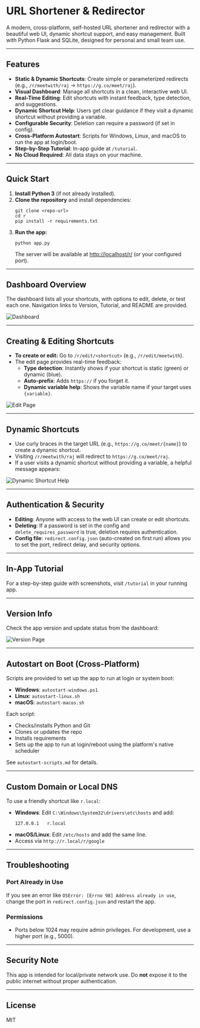 # URL Shortener & Redirector

A modern, cross-platform, self-hosted URL shortener and redirector with a beautiful web UI, dynamic shortcut support, and easy management. Built with Python Flask and SQLite, designed for personal and small team use.

---

## Features

- **Static & Dynamic Shortcuts**: Create simple or parameterized redirects (e.g., `/r/meetwith/raj` → `https://g.co/meet/raj`).
- **Visual Dashboard**: Manage all shortcuts in a clean, interactive web UI.
- **Real-Time Editing**: Edit shortcuts with instant feedback, type detection, and suggestions.
- **Dynamic Shortcut Help**: Users get clear guidance if they visit a dynamic shortcut without providing a variable.
- **Configurable Security**: Deletion can require a password (if set in config).
- **Cross-Platform Autostart**: Scripts for Windows, Linux, and macOS to run the app at login/boot.
- **Step-by-Step Tutorial**: In-app guide at `/tutorial`.
- **No Cloud Required**: All data stays on your machine.

---

## Quick Start

1. **Install Python 3** (if not already installed).
2. **Clone the repository** and install dependencies:
   ```pwsh
   git clone <repo-url>
   cd r
   pip install -r requirements.txt
   ```
3. **Run the app:**
   ```pwsh
   python app.py
   ```
   The server will be available at [http://localhost/r/](http://localhost/r/) (or your configured port).

---

## Dashboard Overview

The dashboard lists all your shortcuts, with options to edit, delete, or test each one. Navigation links to Version, Tutorial, and README are provided.

![Dashboard](assets/dashboard.png)

---

## Creating & Editing Shortcuts

- **To create or edit:** Go to `/r/edit/<shortcut>` (e.g., `/r/edit/meetwith`).
- The edit page provides real-time feedback:
  - **Type detection**: Instantly shows if your shortcut is static (green) or dynamic (blue).
  - **Auto-prefix**: Adds `https://` if you forget it.
  - **Dynamic variable help**: Shows the variable name if your target uses `{variable}`.

![Edit Page](assets/edit.png)

---

## Dynamic Shortcuts

- Use curly braces in the target URL (e.g., `https://g.co/meet/{name}`) to create a dynamic shortcut.
- Visiting `/r/meetwith/raj` will redirect to `https://g.co/meet/raj`.
- If a user visits a dynamic shortcut without providing a variable, a helpful message appears:

![Dynamic Shortcut Help](assets/dynamic-no-arg-provided.png)

---

## Authentication & Security

- **Editing**: Anyone with access to the web UI can create or edit shortcuts.
- **Deleting**: If a password is set in the config and `delete_requires_password` is true, deletion requires authentication.
- **Config file**: `redirect.config.json` (auto-created on first run) allows you to set the port, redirect delay, and security options.

---

## In-App Tutorial

For a step-by-step guide with screenshots, visit `/tutorial` in your running app.

---

## Version Info

Check the app version and update status from the dashboard:

![Version Page](assets/version.png)

---

## Autostart on Boot (Cross-Platform)

Scripts are provided to set up the app to run at login or system boot:

- **Windows**: `autostart-windows.ps1`
- **Linux**: `autostart-linux.sh`
- **macOS**: `autostart-macos.sh`

Each script:
- Checks/installs Python and Git
- Clones or updates the repo
- Installs requirements
- Sets up the app to run at login/reboot using the platform's native scheduler

See `autostart-scripts.md` for details.

---

## Custom Domain or Local DNS

To use a friendly shortcut like `r.local`:

- **Windows**: Edit `C:\Windows\System32\drivers\etc\hosts` and add:
  ```
  127.0.0.1   r.local
  ```
- **macOS/Linux**: Edit `/etc/hosts` and add the same line.
- Access via `http://r.local/r/google`

---

## Troubleshooting

### Port Already in Use
If you see an error like `OSError: [Errno 98] Address already in use`, change the port in `redirect.config.json` and restart the app.

### Permissions
- Ports below 1024 may require admin privileges. For development, use a higher port (e.g., 5000).

---

## Security Note
This app is intended for local/private network use. Do **not** expose it to the public internet without proper authentication.

---

## License
MIT
